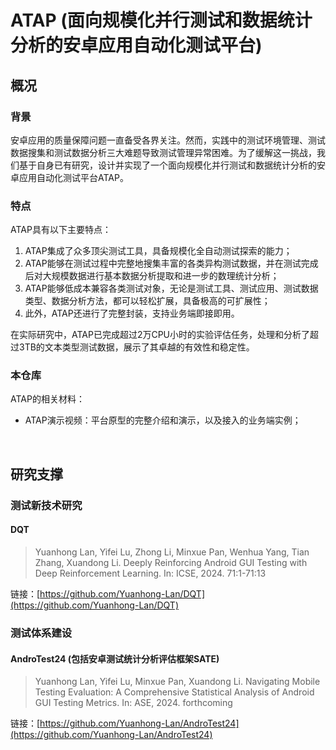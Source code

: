 # ATAP (面向规模化并行测试和数据统计分析的安卓应用自动化测试平台)
## 概况
### 背景
安卓应用的质量保障问题一直备受各界关注。然而，实践中的测试环境管理、测试数据搜集和测试数据分析三大难题导致测试管理异常困难。为了缓解这一挑战，我们基于自身已有研究，设计并实现了一个面向规模化并行测试和数据统计分析的安卓应用自动化测试平台ATAP。

### 特点
ATAP具有以下主要特点：

1. ATAP集成了众多顶尖测试工具，具备规模化全自动测试探索的能力；
2. ATAP能够在测试过程中完整地搜集丰富的各类异构测试数据，并在测试完成后对大规模数据进行基本数据分析提取和进一步的数理统计分析；
3. ATAP能够低成本兼容各类测试对象，无论是测试工具、测试应用、测试数据类型、数据分析方法，都可以轻松扩展，具备极高的可扩展性；
4. 此外，ATAP还进行了完整封装，支持业务端即接即用。

在实际研究中，ATAP已完成超过2万CPU小时的实验评估任务，处理和分析了超过3TB的文本类型测试数据，展示了其卓越的有效性和稳定性。

### 本仓库
ATAP的相关材料：

+ ATAP演示视频：平台原型的完整介绍和演示，以及接入的业务端实例；



<br/>



## 研究支撑
### 测试新技术研究
#### DQT
> Yuanhong Lan, Yifei Lu, Zhong Li, Minxue Pan, Wenhua Yang, Tian Zhang, Xuandong Li. Deeply Reinforcing Android GUI Testing with Deep Reinforcement Learning. In: ICSE, 2024. 71:1-71:13
>

链接：[https://github.com/Yuanhong-Lan/DQT](https://github.com/Yuanhong-Lan/DQT)

### 测试体系建设
#### AndroTest24 (包括安卓测试统计分析评估框架SATE)
> Yuanhong Lan, Yifei Lu, Minxue Pan, Xuandong Li. Navigating Mobile Testing Evaluation: A Comprehensive Statistical Analysis of Android GUI Testing Metrics. In: ASE, 2024. forthcoming
>

链接：[https://github.com/Yuanhong-Lan/AndroTest24](https://github.com/Yuanhong-Lan/AndroTest24)



